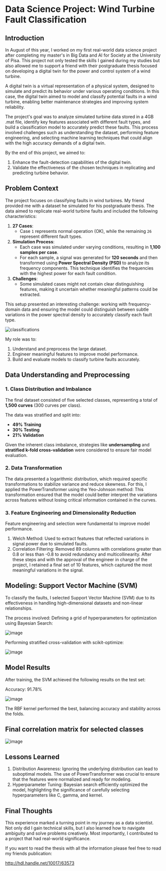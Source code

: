 # Data Science Project: Wind Turbine Fault Classification

## Introduction

In August of this year, I worked on my first real-world data science project after completing my master's in Big Data and AI for Society at the University of Pisa. This project not only tested the skills I gained during my studies but also allowed me to support a friend with their postgraduate thesis focused on developing a digital twin for the power and control system of a wind turbine.

A digital twin is a virtual representation of a physical system, designed to simulate and predict its behavior under various operating conditions. In this case, the digital twin aimed to model and classify potential faults in a wind turbine, enabling better maintenance strategies and improving system reliability.

The project's goal was to analyze simulated turbine data stored in a 4GB .mat file, identify key features associated with different fault types, and build a classification model to accurately predict these faults. This process involved challenges such as understanding the dataset, performing feature engineering, and selecting machine learning techniques that could align with the high accuracy demands of a digital twin.

By the end of this project, we aimed to:

1. Enhance the fault-detection capabilities of the digital twin.
2. Validate the effectiveness of the chosen techniques in replicating and predicting turbine behavior.

## Problem Context
The project focuses on classifying faults in wind turbines. My friend provided me with a dataset he simulated for his postgraduate thesis. The data aimed to replicate real-world turbine faults and included the following characteristics:

1. **27 Cases**: 
   - Case `1` represents normal operation (OK), while the remaining `26` represent different fault types.
2. **Simulation Process**:
   - Each case was simulated under varying conditions, resulting in **1,100 samples per case**.
   - For each sample, a signal was generated for **120 seconds** and then transformed using **Power Spectral Density (PSD)** to analyze its frequency components. This technique identifies the frequencies with the highest power for each fault condition.
3. **Challenges**:
   - Some simulated cases might not contain clear distinguishing features, making it uncertain whether meaningful patterns could be extracted.

This setup presented an interesting challenge: working with frequency-domain data and ensuring the model could distinguish between subtle variations in the power spectral density to accurately classify each fault type.

![classifications](https://github.com/user-attachments/assets/25558e5e-1152-4cc1-90f3-0d826411643e)

My role was to:
1. Understand and preprocess the large dataset.
2. Engineer meaningful features to improve model performance.
3. Build and evaluate models to classify turbine faults accurately.

## Data Understanding and Preprocessing

### 1. Class Distribution and Imbalance
The final dataset consisted of five selected classes, representing a total of **1,500 curves** (300 curves per class). 

The data was stratified and split into:
- **49% Training**
- **30% Testing**
- **21% Validation**

Given the inherent class imbalance, strategies like **undersampling** and **stratified k-fold cross-validation** were considered to ensure fair model evaluation.

### 2. Data Transformation
The data presented a logarithmic distribution, which required specific transformations to stabilize variance and reduce skewness. For this, I applied the PowerTransformer using the Yeo-Johnson method: This transformation ensured that the model could better interpret the variations across features without losing critical information contained in the curves.

### 3. Feature Engineering and Dimensionality Reduction
Feature engineering and selection were fundamental to improve model performance.
1. Welch Method: Used to extract features that reflected variations in signal power due to simulated faults.
2. Correlation Filtering: Removed 89 columns with correlations greater than 0.8 or less than -0.8 to avoid redundancy and multicollinearity.
After these steps and with the approval of the engineer in charge of the project, I retained a final set of 10 features, which captured the most meaningful variations in the signal.

## Modeling: Support Vector Machine (SVM)
To classify the faults, I selected Support Vector Machine (SVM) due to its effectiveness in handling high-dimensional datasets and non-linear relationships. 

The process involved:
Defining a grid of hyperparameters for optimization using Bayesian Search:

![image](https://github.com/user-attachments/assets/e07dea6f-84dd-4a1d-87e1-f2a57e398368)

Performing stratified cross-validation with scikit-optimize:

![image](https://github.com/user-attachments/assets/8f8ef117-2dc7-4ccf-9c8d-d92ebc97ee56)


## Model Results
After training, the SVM achieved the following results on the test set:

Accuracy: 91.78%

![image](https://github.com/user-attachments/assets/92b754ed-41c8-412b-afd1-8c1febc146b7)

The RBF kernel performed the best, balancing accuracy and stability across the folds.

## Final correlation matrix for selected classes
![image](https://github.com/user-attachments/assets/eb8d2882-80ca-43ef-b46c-60b68751db3a)


## Lessons Learned
1. Distribution Awareness: Ignoring the underlying distribution can lead to suboptimal models. The use of PowerTransformer was crucial to ensure that the features were normalized and ready for modeling.
2. Hyperparameter Tuning: Bayesian search efficiently optimized the model, highlighting the significance of carefully selecting hyperparameters like C, gamma, and kernel.

## Final Thoughts
This experience marked a turning point in my journey as a data scientist. Not only did I gain technical skills, but I also learned how to navigate ambiguity and solve problems creatively. Most importantly, I contributed to a project that had real-world significance.

If you want to read the thesis with all the information please feel free to read my friends publication:

http://hdl.handle.net/10017/63573
